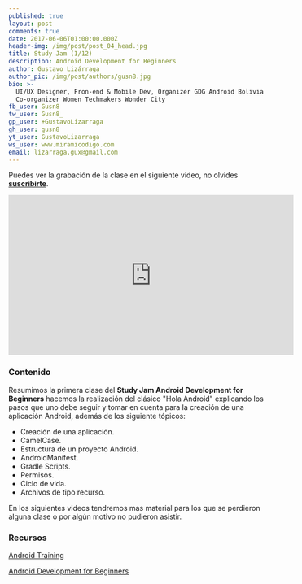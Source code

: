 ```yaml
---
published: true
layout: post
comments: true
date: 2017-06-06T01:00:00.000Z
header-img: /img/post/post_04_head.jpg
title: Study Jam (1/12)
description: Android Development for Beginners
author: Gustavo Lizárraga
author_pic: /img/post/authors/gusn8.jpg
bio: >-
  UI/UX Designer, Fron-end & Mobile Dev, Organizer GDG Android Bolivia y
  Co-organizer Women Techmakers Wonder City
fb_user: Gusn8
tw_user: Gusn8_
gp_user: +GustavoLizarraga
gh_user: gusn8
yt_user: GustavoLizarraga
ws_user: www.miramicodigo.com
email: lizarraga.gux@gmail.com
---
```



Puedes ver la grabación de la clase en el siguiente video, no olvides **[suscribirte](https://www.youtube.com/AndroidboliviaOrg)**.

<iframe width="560" height="315" src="https://www.youtube.com/embed/9h-Jbl7-MMQ" frameborder="0" allowfullscreen></iframe>



### Contenido

Resumimos la primera clase del **Study Jam Android Development for Beginners** hacemos la realización del clásico "Hola Android" explicando los pasos que uno debe seguir y tomar en cuenta para la creación de una aplicación Android, además de los siguiente tópicos:
* Creación de una aplicación.
* CamelCase.
* Estructura de un proyecto Android.
* AndroidManifest.
* Gradle Scripts.
* Permisos.
* Ciclo de vida.
* Archivos de tipo recurso.

En los siguientes videos tendremos mas material para los que se perdieron alguna clase o por algún motivo no pudieron asistir.

### Recursos

[Android Training](https://developer.android.com/training/index.html)

[Android Development for Beginners](https://www.udacity.com/course/android-development-for-beginners--ud837)
